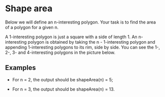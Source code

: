 # Shape area

Below we will define an n-interesting polygon. Your task is to find the area of a polygon for a given n.

A 1-interesting polygon is just a square with a side of length 1. An n-interesting polygon is obtained by taking the n - 1-interesting polygon and appending 1-interesting polygons to its rim, side by side. You can see the 1-, 2-, 3- and 4-interesting polygons in the picture below.




## Examples 
 - For n = 2, the output should be
shapeArea(n) = 5;

 - For n = 3, the output should be
shapeArea(n) = 13.